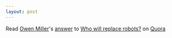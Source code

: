 ```yaml
---
layout: post
---
```

<span class='quora-content-embed' data-name='Who-will-replace-robots/answer/Owen-Miller-3'>Read <a class='quora-content-link' data-width='560' data-height='260' href='https://www.quora.com/Who-will-replace-robots/answer/Owen-Miller-3' data-type='answer' data-id='138602844' data-key='15d357ec72bb98801880b1246a800662' load-full-answer='False' data-embed='wnltgsq'><a href='https://www.quora.com/Owen-Miller-3'>Owen Miller</a>&#039;s <a href='/Who-will-replace-robots#ans138602844'>answer</a> to <a href='/Who-will-replace-robots' ref='canonical'><span class="rendered_qtext">Who will replace robots?</span></a></a> on <a href='https://www.quora.com'>Quora</a><script type="text/javascript" src="https://www.quora.com/widgets/content"></script></span>
